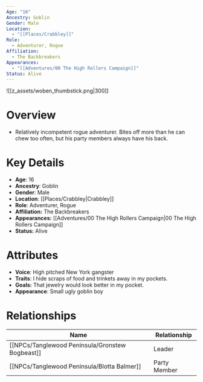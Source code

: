 ```yaml
---
Age: "16"
Ancestry: Goblin
Gender: Male
Location:
  - "[[Places/Crabbley]]"
Role:
  - Adventurer, Rogue
Affiliation:
  - The Backbreakers
Appearances:
  - "[[Adventures/00 The High Rollers Campaign]]"
Status: Alive
---
```

![[z_assets/woben_thumbstick.png|300]]

# Overview
- Relatively incompetent rogue adventurer. Bites off more than he can chew too often, but his party members always have his back.

# Key Details
- **Age**: 16
- **Ancestry**: Goblin
- **Gender**: Male
- **Location**: [[Places/Crabbley\|Crabbley]]
- **Role**: Adventurer, Rogue
- **Affiliation:** The Backbreakers
- **Appearances:** [[Adventures/00 The High Rollers Campaign\|00 The High Rollers Campaign]]
- **Status:** Alive

# Attributes
- **Voice**: High pitched New York gangster
- **Traits**: I hide scraps of food and trinkets away in my pockets.
- **Goals:** That jewelry would look better in my pocket.
- **Appearance**: Small ugly goblin boy

# Relationships

| Name                  | Relationship |
| --------------------- | ------------ |
| [[NPCs/Tanglewood Peninsula/Gronstew Bogbeast]] | Leader       |
| [[NPCs/Tanglewood Peninsula/Blotta Balmer]]     | Party Member |
